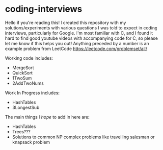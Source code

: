# coding-interviews
Hello if you're reading this!
I created this repository with my solutions/experiments with various questions I was told to expect in coding interviews, particularly for Google. 
I'm most familiar with C, and I found it hard to find good youtube videos with accompanying code for C, so please let me know if this helps you out!
Anything preceded by a number is an example problem from LeetCode https://leetcode.com/problemset/all/

Working code includes:
- MergeSort
- QuickSort
- 1TwoSum
- 2AddTwoNums

Work In Progress includes:
- HashTables
- 3LongestSub


The main things I *hope* to add in here are:
- HashTables
- Trees???
- Solutions to common NP complex problems like travelling salesman or knapsack problem
